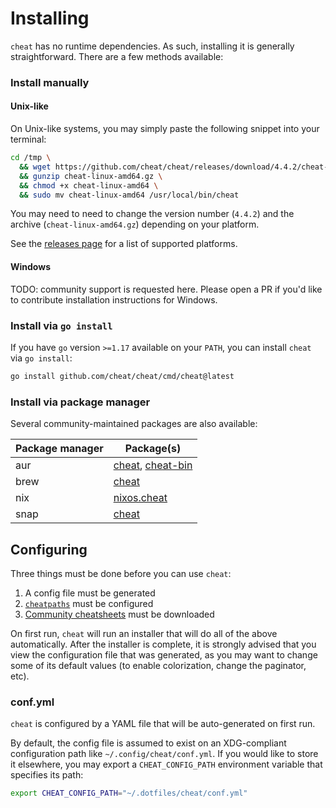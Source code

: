 Installing
==========
`cheat` has no runtime dependencies. As such, installing it is generally
straightforward. There are a few methods available:

### Install manually
#### Unix-like
On Unix-like systems, you may simply paste the following snippet into your terminal:

```sh
cd /tmp \
  && wget https://github.com/cheat/cheat/releases/download/4.4.2/cheat-linux-amd64.gz \
  && gunzip cheat-linux-amd64.gz \
  && chmod +x cheat-linux-amd64 \
  && sudo mv cheat-linux-amd64 /usr/local/bin/cheat
```

You may need to need to change the version number (`4.4.2`) and the archive
(`cheat-linux-amd64.gz`) depending on your platform.

See the [releases page][releases] for a list of supported platforms.

#### Windows
TODO: community support is requested here. Please open a PR if you'd like to
contribute installation instructions for Windows.

### Install via `go install`
If you have `go` version `>=1.17` available on your `PATH`, you can install
`cheat` via `go install`:

```sh
go install github.com/cheat/cheat/cmd/cheat@latest
```

### Install via package manager
Several community-maintained packages are also available:

Package manager  | Package(s)
---------------- | -----------
aur              | [cheat][pkg-aur-cheat], [cheat-bin][pkg-aur-cheat-bin]
brew             | [cheat][pkg-brew]
nix              | [nixos.cheat][pkg-nix]
snap             | [cheat][pkg-snap]

<!--[pacman][]       |-->

## Configuring
Three things must be done before you can use `cheat`:
1. A config file must be generated
2. [`cheatpaths`][cheatpaths] must be configured
3. [Community cheatsheets][community] must be downloaded

On first run, `cheat` will run an installer that will do all of the above
automatically. After the installer is complete, it is strongly advised that you
view the configuration file that was generated, as you may want to change some
of its default values (to enable colorization, change the paginator, etc).

### conf.yml ###
`cheat` is configured by a YAML file that will be auto-generated on first run.

By default, the config file is assumed to exist on an XDG-compliant
configuration path like `~/.config/cheat/conf.yml`. If you would like to store
it elsewhere, you may export a `CHEAT_CONFIG_PATH` environment variable that
specifies its path:

```sh
export CHEAT_CONFIG_PATH="~/.dotfiles/cheat/conf.yml"
```

[cheatpaths]:        README.md#cheatpaths
[community]:         https://github.com/cheat/cheatsheets/
[pkg-aur-cheat-bin]: https://aur.archlinux.org/packages/cheat-bin
[pkg-aur-cheat]:     https://aur.archlinux.org/packages/cheat
[pkg-brew]:          https://formulae.brew.sh/formula/cheat 
[pkg-nix]:           https://search.nixos.org/packages?channel=unstable&show=cheat&from=0&size=50&sort=relevance&type=packages&query=cheat 
[pkg-snap]:          https://snapcraft.io/cheat
[releases]:          https://github.com/cheat/cheat/releases
